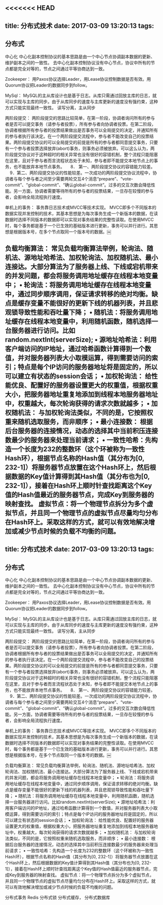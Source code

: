 <<<<<<< HEAD
---
title: 分布式技术
date: 2017-03-09 13:20:13
tags:
---

## 分布式

中心化
中心化副本控制协议的基本思路是由一个中心节点协调副本数据的更新、维护副本之间的一致性。
去中心化副本控制协议没有中心节点，协议中所有的节点都是完全对等的，节点之间通过平等协商达到一致。

Zookeeper：
用Paxos协议选择Leader，用Lease协议控制数据是否有效。用Quorum协议把Leader的数据同步到follow。

MySql：
MySQL的主从库设计也是基于日志。从库只需通过回放主库的日志，就可以实现与主库的同步。由于从库同步的速度与主库更新的速度没有强约束，这种方式只能实现最终一致性。
读写分离，主从同步
<!-- more -->
两阶段提交：
两阶段提交的思路比较简单，在第一阶段，协调者询问所有的参与者是否可以提交事务（请参与者投票），所有参与者向协调者投票。在第二阶段，协调者根据所有参与者的投票结果做出是否事务可以全局提交的决定，并通知所有的参与者执行该决定。在一个两阶段提交流程中，参与者不能改变自己的投票结果。两阶段提交协议的可以全局提交的前提是所有的参与者都同意提交事务，只要有一个参与者投票选择放弃(abort)事务，则事务必须被放弃。可以这么认为，两阶段提交协议对于这种超时的相关异常也没有很好的容错机制，整个流程只能阻塞在这里，且对于参与者而言流程状态处于未知，参与者即不能提交本地节点上的事务，也不能放弃本地节点事务。
    8． 第一、两阶段提交协议的容错能力较差。
    9．第二、两阶段提交协议的性能较差。一次成功的两阶段提交协议流程中，协调者与每个参与者之间至少需要两轮交互4个消息“prepare”、“vote-commit”、“global-commit”、“确认global-commit”。过多的交互次数会降低性能。另一方面，协调者需要等待所有的参与者的投票结果，一旦存在较慢的参与者，会影响全局流程执行速度。

单机上的事务：
事务靠日志技术或MVCC等技术实现。
MVCC即多个不同版本的数据实现并发控制的技术，其基本思想是为每次事务生成一个新版本的数据，在读数据时选择不同版本的数据即可以实现对事务结果的完整性读取。在使用MVCC时，每个事务都是基于一个已生效的基础版本进行更新，事务可以并行进行。其思想是根据版本号，在多个节点取同一个版本号的数据。￼

负载均衡算法：
常见负载均衡算法举例，轮询法、随机法、源地址哈希法、加权轮询法、加权随机法、最小连接达。大部分算法为了服务器上线、下线或宕机带来的并发问题，都会将服务调用地址缓存在线程本地变量中；
	•	轮询法：将服务调用地址缓存在线程本地变量中，通过同步顺序调用，保证请求转移的绝对均衡。缺点是缓存变量不能很好的更新下线的机器列表，并且悲观锁导致性能和吞吐量下降；
	•	随机法：将服务调用地址缓存在线程本地变量中，利用随机函数，随机选择一台服务器进行访问。比如random.nextInt(serverSize);
	•	源地址哈希法：利用客户端访问的IP地址，通过哈希函数计算得到一个数值，并对服务器列表大小取模运算，得到需要访问的索引；特点是每个IP访问的服务器地址将是固定的，所以可以建立有状态的session会话；
	•	加权轮询法：
给性能优良、配置好的服务器设置更大的权重值，根据权重大小，把服务器地址重复地添加到线程本地服务器地址中，权重越大，每次轮询获得的请求次数就越多；
	•	加权随机法：
与加权轮询法类似，不同的是，它按照权重来随机选取服务，而非顺序；
	•	最小连接数：
根据后台服务器的连接情况，动态的选择其中当前积压连接数最少的服务器来处理当前请求；
	•	一致性哈希：先构造一个长度为232的整数环（这个环被称为一致性Hash环），根据节点名称的Hash值（其分布为[0, 232-1]）将服务器节点放置在这个Hash环上，然后根据数据的Key值计算得到其Hash值（其分布也为[0, 232-1]），接着在Hash环上顺时针查找距离这个Key值的Hash值最近的服务器节点，完成Key到服务器的映射查找。
        虚拟节点：将一个物理节点拆分为多个虚拟节点，并且同一个物理节点的虚拟节点尽量均匀分布在Hash环上。采取这样的方式，就可以有效地解决增加或减少节点时候的负载不均衡的问题。
---
title: 分布式技术
date: 2017-03-09 13:20:13
tags:
---

## 分布式

中心化
中心化副本控制协议的基本思路是由一个中心节点协调副本数据的更新、维护副本之间的一致性。
去中心化副本控制协议没有中心节点，协议中所有的节点都是完全对等的，节点之间通过平等协商达到一致。

Zookeeper：
用Paxos协议选择Leader，用Lease协议控制数据是否有效。用Quorum协议把Leader的数据同步到follow。

MySql：
MySQL的主从库设计也是基于日志。从库只需通过回放主库的日志，就可以实现与主库的同步。由于从库同步的速度与主库更新的速度没有强约束，这种方式只能实现最终一致性。
读写分离，主从同步
<!-- more -->
两阶段提交：
两阶段提交的思路比较简单，在第一阶段，协调者询问所有的参与者是否可以提交事务（请参与者投票），所有参与者向协调者投票。在第二阶段，协调者根据所有参与者的投票结果做出是否事务可以全局提交的决定，并通知所有的参与者执行该决定。在一个两阶段提交流程中，参与者不能改变自己的投票结果。两阶段提交协议的可以全局提交的前提是所有的参与者都同意提交事务，只要有一个参与者投票选择放弃(abort)事务，则事务必须被放弃。可以这么认为，两阶段提交协议对于这种超时的相关异常也没有很好的容错机制，整个流程只能阻塞在这里，且对于参与者而言流程状态处于未知，参与者即不能提交本地节点上的事务，也不能放弃本地节点事务。
    8． 第一、两阶段提交协议的容错能力较差。
    9．第二、两阶段提交协议的性能较差。一次成功的两阶段提交协议流程中，协调者与每个参与者之间至少需要两轮交互4个消息“prepare”、“vote-commit”、“global-commit”、“确认global-commit”。过多的交互次数会降低性能。另一方面，协调者需要等待所有的参与者的投票结果，一旦存在较慢的参与者，会影响全局流程执行速度。

单机上的事务：
事务靠日志技术或MVCC等技术实现。
MVCC即多个不同版本的数据实现并发控制的技术，其基本思想是为每次事务生成一个新版本的数据，在读数据时选择不同版本的数据即可以实现对事务结果的完整性读取。在使用MVCC时，每个事务都是基于一个已生效的基础版本进行更新，事务可以并行进行。其思想是根据版本号，在多个节点取同一个版本号的数据。￼

负载均衡算法：
常见负载均衡算法举例，轮询法、随机法、源地址哈希法、加权轮询法、加权随机法、最小连接达。大部分算法为了服务器上线、下线或宕机带来的并发问题，都会将服务调用地址缓存在线程本地变量中；
	•	轮询法：将服务调用地址缓存在线程本地变量中，通过同步顺序调用，保证请求转移的绝对均衡。缺点是缓存变量不能很好的更新下线的机器列表，并且悲观锁导致性能和吞吐量下降；
	•	随机法：将服务调用地址缓存在线程本地变量中，利用随机函数，随机选择一台服务器进行访问。比如random.nextInt(serverSize);
	•	源地址哈希法：利用客户端访问的IP地址，通过哈希函数计算得到一个数值，并对服务器列表大小取模运算，得到需要访问的索引；特点是每个IP访问的服务器地址将是固定的，所以可以建立有状态的session会话；
	•	加权轮询法：
给性能优良、配置好的服务器设置更大的权重值，根据权重大小，把服务器地址重复地添加到线程本地服务器地址中，权重越大，每次轮询获得的请求次数就越多；
	•	加权随机法：
与加权轮询法类似，不同的是，它按照权重来随机选取服务，而非顺序；
	•	最小连接数：
根据后台服务器的连接情况，动态的选择其中当前积压连接数最少的服务器来处理当前请求；
	•	一致性哈希：先构造一个长度为232的整数环（这个环被称为一致性Hash环），根据节点名称的Hash值（其分布为[0, 232-1]）将服务器节点放置在这个Hash环上，然后根据数据的Key值计算得到其Hash值（其分布也为[0, 232-1]），接着在Hash环上顺时针查找距离这个Key值的Hash值最近的服务器节点，完成Key到服务器的映射查找。
        虚拟节点：将一个物理节点拆分为多个虚拟节点，并且同一个物理节点的虚拟节点尽量均匀分布在Hash环上。采取这样的方式，就可以有效地解决增加或减少节点时候的负载不均衡的问题。

分布式事务
    Redis
分布式锁
分布式缓存，
分布式数据库
